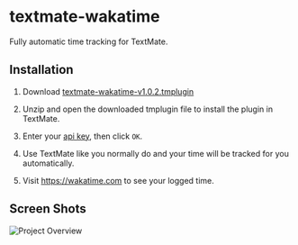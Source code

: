 textmate-wakatime
=================

Fully automatic time tracking for TextMate.

Installation
------------

1. Download [textmate-wakatime-v1.0.2.tmplugin](https://github.com/wakatime/textmate-wakatime/releases/download/1.0.2/textmate-wakatime-v1.0.2.tmplugin.zip)

2. Unzip and open the downloaded tmplugin file to install the plugin in TextMate.

3. Enter your [api key](https://wakatime.com/settings#apikey), then click `OK`.

4. Use TextMate like you normally do and your time will be tracked for you automatically.

5. Visit https://wakatime.com to see your logged time.

Screen Shots
------------

![Project Overview](https://wakatime.com/static/img/ScreenShots/ScreenShot-2014-10-29.png)

